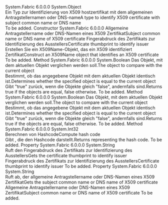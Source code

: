 <Type Name="X509Name" FullName="System.Fabric.X509Name">
  <TypeSignature Language="C#" Value="public class X509Name" />
  <TypeSignature Language="ILAsm" Value=".class public auto ansi beforefieldinit X509Name extends System.Object" />
  <TypeSignature Language="DocId" Value="T:System.Fabric.X509Name" />
  <TypeSignature Language="VB.NET" Value="Public Class X509Name" />
  <TypeSignature Language="F#" Value="type X509Name = class" />
  <AssemblyInfo>
    <AssemblyName>System.Fabric</AssemblyName>
    <AssemblyVersion>6.0.0.0</AssemblyVersion>
  </AssemblyInfo>
  <Base>
    <BaseTypeName>System.Object</BaseTypeName>
  </Base>
  <Interfaces />
  <Docs>
    <summary>
      <para><span data-ttu-id="ff2e0-101">Ein Typ zur Identifizierung von X509 hostzertifikat mit dem allgemeinen Antragstellernamen oder DNS-name</span><span class="sxs-lookup"><span data-stu-id="ff2e0-101">A type to identify X509 certificate with subject common name or DNS name</span></span></para>
    </summary>
    <remarks>To be added.</remarks>
  </Docs>
  <Members>
    <Member MemberName=".ctor">
      <MemberSignature Language="C#" Value="public X509Name (string name, string issuerCertThumbprint);" />
      <MemberSignature Language="ILAsm" Value=".method public hidebysig specialname rtspecialname instance void .ctor(string name, string issuerCertThumbprint) cil managed" />
      <MemberSignature Language="DocId" Value="M:System.Fabric.X509Name.#ctor(System.String,System.String)" />
      <MemberSignature Language="VB.NET" Value="Public Sub New (name As String, issuerCertThumbprint As String)" />
      <MemberSignature Language="F#" Value="new System.Fabric.X509Name : string * string -&gt; System.Fabric.X509Name" Usage="new System.Fabric.X509Name (name, issuerCertThumbprint)" />
      <MemberType>Constructor</MemberType>
      <AssemblyInfo>
        <AssemblyName>System.Fabric</AssemblyName>
        <AssemblyVersion>6.0.0.0</AssemblyVersion>
      </AssemblyInfo>
      <Parameters>
        <Parameter Name="name" Type="System.String" />
        <Parameter Name="issuerCertThumbprint" Type="System.String" />
      </Parameters>
      <Docs>
        <param name="name">
          <para><span data-ttu-id="ff2e0-102">Allgemeine Antragstellername oder DNS-Namen eines X509 Zertifikat</span><span class="sxs-lookup"><span data-stu-id="ff2e0-102">Subject common name or DNS name of X509 certificate</span></span></para>
        </param>
        <param name="issuerCertThumbprint">
          <para><span data-ttu-id="ff2e0-103">Fingerabdruck des Zertifikats zur Identifizierung des Ausstellers</span><span class="sxs-lookup"><span data-stu-id="ff2e0-103">Certificate thumbprint to identify issuer</span></span></para>
        </param>
        <summary>
          <para><span data-ttu-id="ff2e0-104">Erstellen Sie ein X509Name-Objekt, das ein X509 identifiziert Zertifikat</span><span class="sxs-lookup"><span data-stu-id="ff2e0-104">Construct an X509Name object that identifies an X509 certificate</span></span></para>
        </summary>
        <remarks>To be added.</remarks>
      </Docs>
    </Member>
    <Member MemberName="Equals">
      <MemberSignature Language="C#" Value="public bool Equals (System.Fabric.X509Name other);" />
      <MemberSignature Language="ILAsm" Value=".method public hidebysig instance bool Equals(class System.Fabric.X509Name other) cil managed" />
      <MemberSignature Language="DocId" Value="M:System.Fabric.X509Name.Equals(System.Fabric.X509Name)" />
      <MemberSignature Language="VB.NET" Value="Public Function Equals (other As X509Name) As Boolean" />
      <MemberSignature Language="F#" Value="override this.Equals : System.Fabric.X509Name -&gt; bool" Usage="x509Name.Equals other" />
      <MemberType>Method</MemberType>
      <AssemblyInfo>
        <AssemblyName>System.Fabric</AssemblyName>
        <AssemblyVersion>6.0.0.0</AssemblyVersion>
      </AssemblyInfo>
      <ReturnValue>
        <ReturnType>System.Boolean</ReturnType>
      </ReturnValue>
      <Parameters>
        <Parameter Name="other" Type="System.Fabric.X509Name" />
      </Parameters>
      <Docs>
        <param name="other">
          <para><span data-ttu-id="ff2e0-105">Das Objekt, mit dem aktuellen Objekt verglichen werden soll.</span><span class="sxs-lookup"><span data-stu-id="ff2e0-105">The object to compare with the current object</span></span></para>
        </param>
        <summary>
          <para><span data-ttu-id="ff2e0-106">Bestimmt, ob das angegebene Objekt mit dem aktuellen Objekt identisch ist.</span><span class="sxs-lookup"><span data-stu-id="ff2e0-106">Determines whether the specified object is equal to the current object</span></span></para>
        </summary>
        <returns>
          <para><span data-ttu-id="ff2e0-107">Gibt "true" zurück, wenn die Objekte gleich "false", andernfalls sind.</span><span class="sxs-lookup"><span data-stu-id="ff2e0-107">Returns true if the objects are equal, false otherwise.</span></span></para>
        </returns>
        <remarks>To be added.</remarks>
      </Docs>
    </Member>
    <Member MemberName="Equals">
      <MemberSignature Language="C#" Value="public override bool Equals (object obj);" />
      <MemberSignature Language="ILAsm" Value=".method public hidebysig virtual instance bool Equals(object obj) cil managed" />
      <MemberSignature Language="DocId" Value="M:System.Fabric.X509Name.Equals(System.Object)" />
      <MemberSignature Language="VB.NET" Value="Public Overrides Function Equals (obj As Object) As Boolean" />
      <MemberSignature Language="F#" Value="override this.Equals : obj -&gt; bool" Usage="x509Name.Equals obj" />
      <MemberType>Method</MemberType>
      <AssemblyInfo>
        <AssemblyName>System.Fabric</AssemblyName>
        <AssemblyVersion>6.0.0.0</AssemblyVersion>
      </AssemblyInfo>
      <ReturnValue>
        <ReturnType>System.Boolean</ReturnType>
      </ReturnValue>
      <Parameters>
        <Parameter Name="obj" Type="System.Object" />
      </Parameters>
      <Docs>
        <param name="obj">
          <para><span data-ttu-id="ff2e0-108">Das Objekt, mit dem aktuellen Objekt verglichen werden soll.</span><span class="sxs-lookup"><span data-stu-id="ff2e0-108">The object to compare with the current object</span></span></para>
        </param>
        <summary>
          <para><span data-ttu-id="ff2e0-109">Bestimmt, ob das angegebene Objekt mit dem aktuellen Objekt identisch ist.</span><span class="sxs-lookup"><span data-stu-id="ff2e0-109">Determines whether the specified object is equal to the current object</span></span></para>
        </summary>
        <returns>
          <para><span data-ttu-id="ff2e0-110">Gibt "true" zurück, wenn die Objekte gleich "false", andernfalls sind.</span><span class="sxs-lookup"><span data-stu-id="ff2e0-110">Returns true if the objects are equal, false otherwise.</span></span></para>
        </returns>
        <remarks>To be added.</remarks>
      </Docs>
    </Member>
    <Member MemberName="GetHashCode">
      <MemberSignature Language="C#" Value="public override int GetHashCode ();" />
      <MemberSignature Language="ILAsm" Value=".method public hidebysig virtual instance int32 GetHashCode() cil managed" />
      <MemberSignature Language="DocId" Value="M:System.Fabric.X509Name.GetHashCode" />
      <MemberSignature Language="VB.NET" Value="Public Overrides Function GetHashCode () As Integer" />
      <MemberSignature Language="F#" Value="override this.GetHashCode : unit -&gt; int" Usage="x509Name.GetHashCode " />
      <MemberType>Method</MemberType>
      <AssemblyInfo>
        <AssemblyName>System.Fabric</AssemblyName>
        <AssemblyVersion>6.0.0.0</AssemblyVersion>
      </AssemblyInfo>
      <ReturnValue>
        <ReturnType>System.Int32</ReturnType>
      </ReturnValue>
      <Parameters />
      <Docs>
        <summary>
          <para><span data-ttu-id="ff2e0-111">Berechnen von Hashcode</span><span class="sxs-lookup"><span data-stu-id="ff2e0-111">Compute hash code</span></span></para>
        </summary>
        <returns>
          <para><span data-ttu-id="ff2e0-112">Gibt <see cref="T:System.Int32" /> , die den Hashcode darstellt.</span><span class="sxs-lookup"><span data-stu-id="ff2e0-112">Returns <see cref="T:System.Int32" /> representing the hash code.</span></span></para>
        </returns>
        <remarks>To be added.</remarks>
      </Docs>
    </Member>
    <Member MemberName="IssuerCertThumbprint">
      <MemberSignature Language="C#" Value="public string IssuerCertThumbprint { get; }" />
      <MemberSignature Language="ILAsm" Value=".property instance string IssuerCertThumbprint" />
      <MemberSignature Language="DocId" Value="P:System.Fabric.X509Name.IssuerCertThumbprint" />
      <MemberSignature Language="VB.NET" Value="Public ReadOnly Property IssuerCertThumbprint As String" />
      <MemberSignature Language="F#" Value="member this.IssuerCertThumbprint : string" Usage="System.Fabric.X509Name.IssuerCertThumbprint" />
      <MemberType>Property</MemberType>
      <AssemblyInfo>
        <AssemblyName>System.Fabric</AssemblyName>
        <AssemblyVersion>6.0.0.0</AssemblyVersion>
      </AssemblyInfo>
      <ReturnValue>
        <ReturnType>System.String</ReturnType>
      </ReturnValue>
      <Docs>
        <summary>
          <para><span data-ttu-id="ff2e0-113">Ruft den Fingerabdruck des Zertifikats zur Identifizierung des Ausstellers</span><span class="sxs-lookup"><span data-stu-id="ff2e0-113">Gets the certificate thumbprint to identify issuer</span></span></para>
        </summary>
        <value>
          <para><span data-ttu-id="ff2e0-114">Fingerabdruck des Zertifikats zur Identifizierung des Ausstellers</span><span class="sxs-lookup"><span data-stu-id="ff2e0-114">Certificate thumbprint to identify issuer</span></span></para>
        </value>
        <remarks>To be added.</remarks>
      </Docs>
    </Member>
    <Member MemberName="Name">
      <MemberSignature Language="C#" Value="public string Name { get; }" />
      <MemberSignature Language="ILAsm" Value=".property instance string Name" />
      <MemberSignature Language="DocId" Value="P:System.Fabric.X509Name.Name" />
      <MemberSignature Language="VB.NET" Value="Public ReadOnly Property Name As String" />
      <MemberSignature Language="F#" Value="member this.Name : string" Usage="System.Fabric.X509Name.Name" />
      <MemberType>Property</MemberType>
      <AssemblyInfo>
        <AssemblyName>System.Fabric</AssemblyName>
        <AssemblyVersion>6.0.0.0</AssemblyVersion>
      </AssemblyInfo>
      <ReturnValue>
        <ReturnType>System.String</ReturnType>
      </ReturnValue>
      <Docs>
        <summary>
          <para><span data-ttu-id="ff2e0-115">Ruft ab, der allgemeine Antragstellername oder DNS-Namen eines X509 Zertifikat</span><span class="sxs-lookup"><span data-stu-id="ff2e0-115">Gets the subject common name or DNS name of X509 certificate</span></span></para>
        </summary>
        <value>
          <para><span data-ttu-id="ff2e0-116">Allgemeine Antragstellername oder DNS-Namen eines X509 Zertifikat</span><span class="sxs-lookup"><span data-stu-id="ff2e0-116">Subject common name or DNS name of X509 certificate</span></span></para>
        </value>
        <remarks>To be added.</remarks>
      </Docs>
    </Member>
  </Members>
</Type>